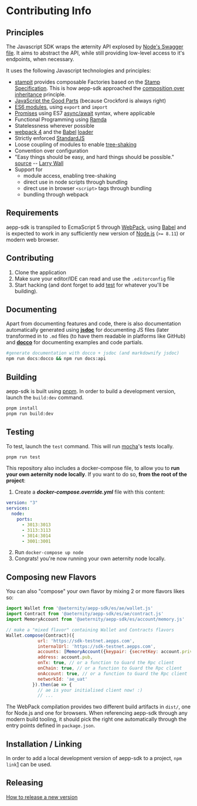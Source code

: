 # Contributing Info

## Principles

The Javascript SDK wraps the æternity API explosed by
[Node's Swagger file]. It aims to abstract the API, while still providing
low-level access to it's endpoints, when necessary.

It uses the following Javascript technologies and principles:

- [stampit] provides composable Factories based on the [Stamp
  Specification]. This is how aepp-sdk approached the [composition over
  inheritance] principle.
- [JavaScript the Good Parts] (because Crockford is always right)
- [ES6 modules], using `export` and `import`
- [Promises] using ES7 [async/await] syntax, where applicable
- Functional Programming using [Ramda]
- Statelessness wherever possible
- [webpack 4] and the [Babel] [loader]
- Strictly enforced [StandardJS]
- Loose coupling of modules to enable [tree-shaking]
- Convention over configuration
- "Easy things should be easy, and hard things should be possible." [source] -- [Larry Wall]
- Support for
  - module access, enabling tree-shaking
  - direct use in node scripts through bundling
  - direct use in browser `<script>` tags through bundling
  - bundling through webpack

[Node's Swagger file]: https://github.com/aeternity/aeternity/blob/master/config/swagger.yaml
[stampit]: http://stampit.js.org/
[Stamp Specification]: https://github.com/stampit-org/stamp-specification
[composition over inheritance]: https://medium.com/front-end-hacking/classless-javascript-composition-over-inheritance-6b27c35893b1
[JavaScript the Good Parts]: https://github.com/dwyl/Javascript-the-Good-Parts-notes
[ES6 modules]: https://hacks.mozilla.org/2015/08/es6-in-depth-modules/
[Promises]: https://developer.mozilla.org/en-US/docs/Web/JavaScript/Guide/Using_promises
[async/await]: https://developer.mozilla.org/en-US/docs/Web/JavaScript/Reference/Statements/async_function
[Ramda]: https://ramdajs.com/
[webpack 4]: https://webpack.js.org/
[Babel]: https://babeljs.io/
[loader]: https://github.com/babel/babel-loader
[StandardJS]: https://standardjs.com/
[tree-shaking]: https://webpack.js.org/guides/tree-shaking/
[source]: https://www.amazon.com/gp/feature.html?ie=UTF8&docId=7137
[Larry Wall]: https://en.wikipedia.org/wiki/Larry_Wall

## Requirements

aepp-sdk is transpiled to EcmaScript 5 through [WebPack](https://webpack.js.org/), using [Babel](https://babeljs.io/) and is expected to work in any sufficiently new version of [Node.js](https://nodejs.org/en/) (`>= 8.11`) or modern web browser.

## Contributing

1. Clone the application
2. Make sure your editor/IDE can read and use the `.editorconfig` file
3. Start hacking (and dont forget to add [test](#testing) for whatever you'll be building).

## Documenting

Apart from documenting features and code, there is also documentation automatically generated using [**jsdoc**](http://usejsdoc.org/) for documenting JS files (later transformed in to `.md` files (to have them readable in platforms like GitHub) and [**docco**](http://ashkenas.com/docco/) for documenting examples and code partials.

```bash
#generate documentation with docco + jsdoc (and markdownify jsdoc)
npm run docs:docco && npm run docs:api
```

## Building

aepp-sdk is built using [pnpm]. In order to build a development version, launch the `build:dev` command.

```bash
pnpm install
pnpm run build:dev
```

## Testing

To test, launch the `test` command. This will run [mocha](https://mochajs.org/)'s tests locally.

```bash
pnpm run test
```

This repository also includes a docker-compose file, to allow you to **run your own aeternity node locally**. If you want to do so, **from the root of the project**:

1. Create a _**docker-compose.override.yml**_ file with this content:
```yaml
version: "3"
services:
  node:
    ports:
      - 3013:3013
      - 3113:3113
      - 3014:3014
      - 3001:3001
```
2. Run `docker-compose up node`
3. Congrats! you're now running your own aeternity node locally.


## Composing new Flavors
You can also "compose" your own flavor by mixing 2 or more flavors likes so:

```js
import Wallet from '@aeternity/aepp-sdk/es/ae/wallet.js'
import Contract from '@aeternity/aepp-sdk/es/ae/contract.js'
import MemoryAccount from '@aeternity/aepp-sdk/es/account/memory.js'

// make a "mixed flavor" containing Wallet and Contracts flavors
Wallet.compose(Contract)({
            url: 'https://sdk-testnet.aepps.com',
            internalUrl: 'https://sdk-testnet.aepps.com',
            accounts: [MemoryAccount({keypair: {secretKey: account.priv, publicKey: account.pub}})],
            address: account.pub,
            onTx: true, // or a function to Guard the Rpc client
            onChain: true, // or a function to Guard the Rpc client
            onAccount: true, // or a function to Guard the Rpc client
            networkId: 'ae_uat'
          }).then(ae => {
            // ae is your initialised client now! :)
            // ...
```

The WebPack compilation provides two different build artifacts in `dist/`, one
for Node.js and one for browsers. When referencing aepp-sdk through any modern
build tooling, it should pick the right one automatically through the entry
points defined in `package.json`.

[pnpm]: https://pnpm.js.org/

## Installation / Linking

In order to add a local development version of aepp-sdk to a project, `npm link`[1] can be used.

[1]: https://docs.npmjs.com/cli/link

## Releasing

[How to release a new version](releases.md)

